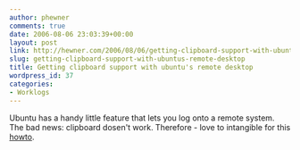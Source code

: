 ```yaml
---
author: phewner
comments: true
date: 2006-08-06 23:03:39+00:00
layout: post
link: http://hewner.com/2006/08/06/getting-clipboard-support-with-ubuntus-remote-desktop/
slug: getting-clipboard-support-with-ubuntus-remote-desktop
title: Getting clipboard support with ubuntu's remote desktop
wordpress_id: 37
categories:
- Worklogs
---
```


Ubuntu has a handy little feature that lets you log onto a remote system.  The bad news: clipboard dosen't work.  Therefore - love to intangible for this [howto](http://ubuntuforums.org/showthread.php?t=45565).
